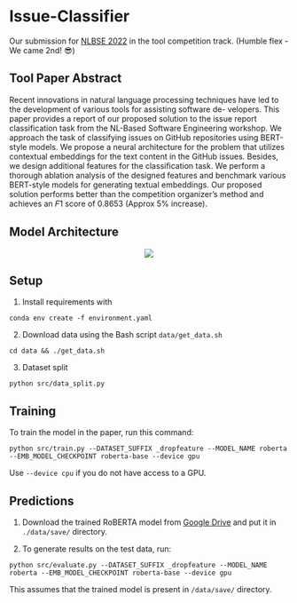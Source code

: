 # Issue-Classifier

Our submission for [NLBSE 2022](https://nlbse2022.github.io/) in the tool competition track. (Humble flex - We came 2nd! :sunglasses:)



##  Tool Paper Abstract
Recent innovations in natural language processing techniques have
led to the development of various tools for assisting software de-
velopers. This paper provides a report of our proposed solution
to the issue report classification task from the NL-Based Software
Engineering workshop. We approach the task of classifying issues
on GitHub repositories using BERT-style models. We propose a neural architecture for the problem that utilizes contextual
embeddings for the text content in the GitHub issues. Besides, we
design additional features for the classification task. We perform a
thorough ablation analysis of the designed features and benchmark
various BERT-style models for generating textual embeddings. Our
proposed solution performs better than the competition organizer’s
method and achieves an 𝐹1 score of 0.8653 (Approx 5% increase). 


## Model Architecture 
<p align="center">
  <img src="arch.png"/> 
</p>

## Setup

1. Install requirements with
```setup
conda env create -f environment.yaml
```
2. Download data using the Bash script `data/get_data.sh`
```
cd data && ./get_data.sh
```
3. Dataset split
```
python src/data_split.py
```

## Training

To train the model in the paper, run this command:

```train
python src/train.py --DATASET_SUFFIX _dropfeature --MODEL_NAME roberta --EMB_MODEL_CHECKPOINT roberta-base --device gpu
```
Use `--device cpu` if you do not have access to a GPU.

## Predictions

1. Download the trained RoBERTA model from [Google Drive](https://drive.google.com/file/d/1YN70CEIWWidRmqvwPgUGECtVy4NjayIy/view?usp=sharing) and put it in `./data/save/` directory.

2. To generate results on the test data, run:

```predictions
python src/evaluate.py --DATASET_SUFFIX _dropfeature --MODEL_NAME roberta --EMB_MODEL_CHECKPOINT roberta-base --device gpu
```

This assumes that the trained model is present in `/data/save/` directory.

